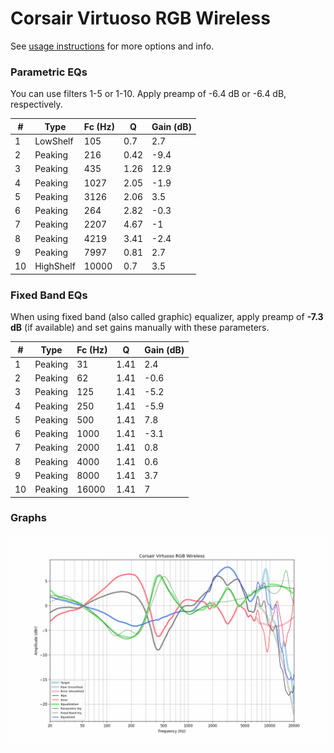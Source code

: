 # Corsair Virtuoso RGB Wireless
See [usage instructions](https://github.com/jaakkopasanen/AutoEq#usage) for more options and info.

### Parametric EQs
You can use filters 1-5 or 1-10. Apply preamp of -6.4 dB or -6.4 dB, respectively.

|   # | Type      |   Fc (Hz) |    Q |   Gain (dB) |
|-----|-----------|-----------|------|-------------|
|   1 | LowShelf  |       105 | 0.7  |         2.7 |
|   2 | Peaking   |       216 | 0.42 |        -9.4 |
|   3 | Peaking   |       435 | 1.26 |        12.9 |
|   4 | Peaking   |      1027 | 2.05 |        -1.9 |
|   5 | Peaking   |      3126 | 2.06 |         3.5 |
|   6 | Peaking   |       264 | 2.82 |        -0.3 |
|   7 | Peaking   |      2207 | 4.67 |        -1   |
|   8 | Peaking   |      4219 | 3.41 |        -2.4 |
|   9 | Peaking   |      7997 | 0.81 |         2.7 |
|  10 | HighShelf |     10000 | 0.7  |         3.5 |

### Fixed Band EQs
When using fixed band (also called graphic) equalizer, apply preamp of **-7.3 dB** (if available) and set gains manually with these parameters.

|   # | Type    |   Fc (Hz) |    Q |   Gain (dB) |
|-----|---------|-----------|------|-------------|
|   1 | Peaking |        31 | 1.41 |         2.4 |
|   2 | Peaking |        62 | 1.41 |        -0.6 |
|   3 | Peaking |       125 | 1.41 |        -5.2 |
|   4 | Peaking |       250 | 1.41 |        -5.9 |
|   5 | Peaking |       500 | 1.41 |         7.8 |
|   6 | Peaking |      1000 | 1.41 |        -3.1 |
|   7 | Peaking |      2000 | 1.41 |         0.8 |
|   8 | Peaking |      4000 | 1.41 |         0.6 |
|   9 | Peaking |      8000 | 1.41 |         3.7 |
|  10 | Peaking |     16000 | 1.41 |         7   |

### Graphs
![](./Corsair%20Virtuoso%20RGB%20Wireless.png)
